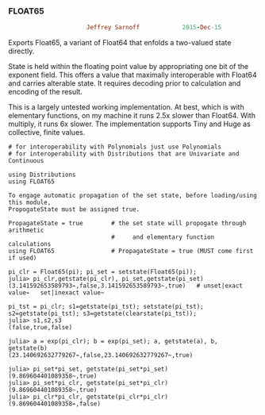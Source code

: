 ### FLOAT65
```ruby
                      Jeffrey Sarnoff            2015-Dec-15
```

Exports Float65, a variant of Float64 that enfolds a two-valued state directly.

State is held within the floating point value by appropriating one bit of the
exponent field.  This offers a value that maximally interoperable with Float64
and carries alterable state.  It requires decoding prior to calculation and
encoding of the result. 

This is a largely untested working implementation.  At best, which is with
elementary functions, on my machine it runs 2.5x slower than Float64.  With
multiply, it runs 6x slower.  The implementation supports Tiny and Huge as
collective, finite values.

```
# for interoperability with Polynomials just use Polynomials
# for interoperability with Distributions that are Univariate and Continuous

using Distributions
using FLOAT65
```

```
To engage automatic propagation of the set state, before loading/using this module,
PropogateState must be assigned true.

PropagateState = true        # the set state will propogate through arithmetic
                             #     and elementary function calculations
using FLOAT65                # PropagateState = true (MUST come first if used)

pi_clr = Float65(pi); pi_set = setstate(Float65(pi));
julia> pi_clr,getstate(pi_clr), pi_set,getstate(pi_set)
(3.141592653589793⌁,false,3.141592653589793~,true)   # unset|exact value⌁   set|inexact value~

pi_tst = pi_clr; s1=getstate(pi_tst); setstate(pi_tst); s2=getstate(pi_tst); s3=getstate(clearstate(pi_tst));
julia> s1,s2,s3
(false,true,false)

julia> a = exp(pi_clr); b = exp(pi_set); a, getstate(a), b, getstate(b)
(23.140692632779267⌁,false,23.140692632779267~,true)

julia> pi_set*pi_set, getstate(pi_set*pi_set)
(9.869604401089358~,true)
julia> pi_set*pi_clr, getstate(pi_set*pi_clr)
(9.869604401089358~,true)
julia> pi_clr*pi_clr, getstate(pi_clr*pi_clr)
(9.869604401089358⌁,false)


```
